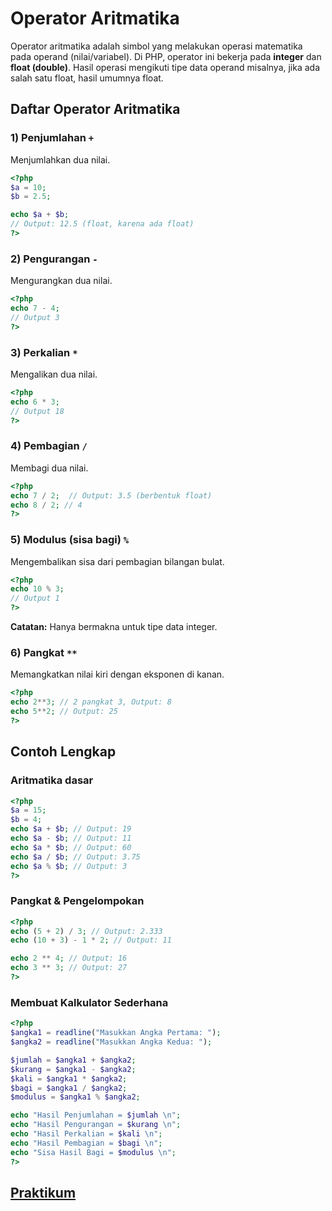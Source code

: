 # Operator Aritmatika

Operator aritmatika adalah simbol yang melakukan operasi matematika pada operand (nilai/variabel). Di PHP, operator ini bekerja pada **integer** dan **float (double)**. Hasil operasi mengikuti tipe data operand misalnya, jika ada salah satu float, hasil umumnya float.

## Daftar Operator Aritmatika

### 1) Penjumlahan `+`

Menjumlahkan dua nilai.

```php
<?php
$a = 10;
$b = 2.5;

echo $a + $b;
// Output: 12.5 (float, karena ada float)
?>
```

### 2) Pengurangan `-`

Mengurangkan dua nilai.

```php
<?php
echo 7 - 4;
// Output 3
?>
```

### 3) Perkalian `*`

Mengalikan dua nilai.

```php
<?php
echo 6 * 3;
// Output 18
?>
```

### 4) Pembagian `/`

Membagi dua nilai.

```php
<?php
echo 7 / 2;  // Output: 3.5 (berbentuk float)
echo 8 / 2; // 4
?>
```

### 5) Modulus (sisa bagi) `%`

Mengembalikan sisa dari pembagian bilangan bulat.

```php
<?php
echo 10 % 3;
// Output 1
?>
```

**Catatan:** Hanya bermakna untuk tipe data integer.

### 6) Pangkat `**`

Memangkatkan nilai kiri dengan eksponen di kanan.

```php
<?php
echo 2**3; // 2 pangkat 3, Output: 8
echo 5**2; // Output: 25
?>
```

## Contoh Lengkap

### Aritmatika dasar

```php
<?php
$a = 15;
$b = 4;
echo $a + $b; // Output: 19
echo $a - $b; // Output: 11
echo $a * $b; // Output: 60
echo $a / $b; // Output: 3.75
echo $a % $b; // Output: 3
?>
```

### Pangkat & Pengelompokan

```php
<?php
echo (5 + 2) / 3; // Output: 2.333
echo (10 + 3) - 1 * 2; // Output: 11

echo 2 ** 4; // Output: 16
echo 3 ** 3; // Output: 27
?>
```

### Membuat Kalkulator Sederhana

```php
<?php
$angka1 = readline("Masukkan Angka Pertama: ");
$angka2 = readline("Masukkan Angka Kedua: ");

$jumlah = $angka1 + $angka2;
$kurang = $angka1 - $angka2;
$kali = $angka1 * $angka2;
$bagi = $angka1 / $angka2;
$modulus = $angka1 % $angka2;

echo "Hasil Penjumlahan = $jumlah \n";
echo "Hasil Pengurangan = $kurang \n";
echo "Hasil Perkalian = $kali \n";
echo "Hasil Pembagian = $bagi \n";
echo "Sisa Hasil Bagi = $modulus \n";
?>
```

## [Praktikum](/materi/011/praktikum-operator-aritmatika.md)


